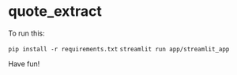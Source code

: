 # quote_extract

To run this: 

`pip install -r requirements.txt`
`streamlit run app/streamlit_app`

Have fun!